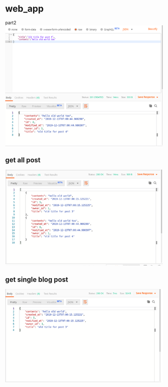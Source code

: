 # web_app
part2
![image](blog_post.png)
## get all post
![1](get_all_post.png)
## get single blog post
![2](get_single_post.png)